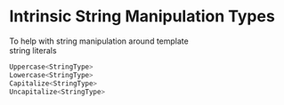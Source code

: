 # Intrinsic String Manipulation Types  

To help with string manipulation around template  
string literals  

```typescript
Uppercase<StringType>
Lowercase<StringType>
Capitalize<StringType>
Uncapitalize<StringType>
```
